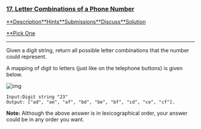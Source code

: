 ### [17. Letter Combinations of a Phone Number](https://leetcode.com/problems/letter-combinations-of-a-phone-number/description/)

[**Description](https://leetcode.com/problems/letter-combinations-of-a-phone-number/description/)[**Hints](https://leetcode.com/problems/letter-combinations-of-a-phone-number/hints/)[**Submissions](https://leetcode.com/problems/letter-combinations-of-a-phone-number/submissions/)[**Discuss](https://leetcode.com/problems/letter-combinations-of-a-phone-number/discuss/)[**Solution](https://leetcode.com/problems/letter-combinations-of-a-phone-number/solution/)

[**Pick One](https://leetcode.com/problems/random-one-question/)

------

Given a digit string, return all possible letter combinations that the number could represent.

A mapping of digit to letters (just like on the telephone buttons) is given below.

![img](http://upload.wikimedia.org/wikipedia/commons/thumb/7/73/Telephone-keypad2.svg/200px-Telephone-keypad2.svg.png)

```
Input:Digit string "23"
Output: ["ad", "ae", "af", "bd", "be", "bf", "cd", "ce", "cf"].

```

**Note:**
Although the above answer is in lexicographical order, your answer could be in any order you want.